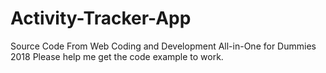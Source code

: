 # Activity-Tracker-App
Source Code From Web Coding and Development All-in-One for Dummies 2018
Please help me get the code example to work.

